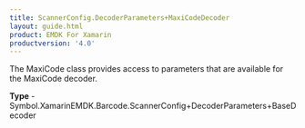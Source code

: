 ```yaml
---
title: ScannerConfig.DecoderParameters+MaxiCodeDecoder
layout: guide.html
product: EMDK For Xamarin 
productversion: '4.0' 
---
```

The MaxiCode class provides access to parameters that are available for the MaxiCode decoder.

**Type** - Symbol.XamarinEMDK.Barcode.ScannerConfig+DecoderParameters+BaseDecoder

